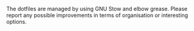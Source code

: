 The dotfiles are managed by using GNU Stow and elbow grease.
Please report any possible improvements in terms of organisation or interesting options.
